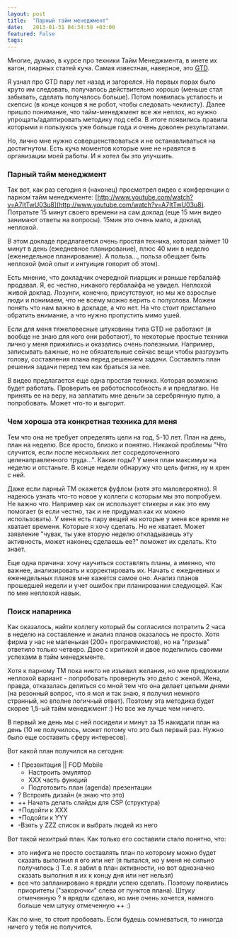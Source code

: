 ```yaml
---
layout: post
title:  "Парный тайм менеджмент"
date:   2013-01-31 04:34:50 +03:00
featured: False
tags: 
---
```

Многие, думаю, в курсе про техники Тайм Менеджмента, в инете их вагон, пиарных статей куча. Самая известная, наверное, это [GTD](http://ru.wikipedia.org/wiki/Getting_Things_Done). 

Я узнал про GTD пару лет назад и загорелся. На первых порах было круто им следовать, получалось действительно хорошо (меньше стал забывать, сделать получалось больше). Потом появилась усталость и скепсис (в конце концов я не робот, чтобы следовать чеклисту). Далее пришло понимание, что тайм-менеджмент все же неплох, но нужно упрощать/адаптировать методику под себя. 
В итоге появились правила которыми я пользуюсь уже больше года и очень доволен результатами. 

Но, лично мне нужно совершенствоваться и не останавливаться на достигнутом. Есть куча моментов которые мне не нравятся в организации моей работы. И я хотел бы это улучшить.

### Парный тайм менеджмент

Так вот, как раз сегодня я (наконец) просмотрел видео с конференции о парном тайм менеджменте: 
[http://www.youtube.com/watch?v=A7ItTwU03u8](http://www.youtube.com/watch?v=A7ItTwU03u8). 
Потратьте 15 минут своего времени на сам доклад (еще 15 мин видео занимают ответы на вопросы). 15мин это очень мало, а доклад неплохой.

В этом докладе предлагается очень простая техника, которая займет 10 минут в день (ежедневное планирование), плюс 40 мин в неделю (еженедельное планирование). А польза..., польза обещает быть неплохой (мой опыт и интуиция говорит об этом).

Есть мнение, что докладчик очередной пиарщик и раньше гербалайф продавал. Я, ес честно, никакого гербалайфа не увидел. Неплохой живой доклад. Лозунги, конечно, присутствуют, но мы же взрослые люди и понимаем, что не всему можно верить с полуслова. Можем понять что нам важно в докладе, а что нет. На что стоит пристально обратить внимание, а что нужно пропустить мимо ушей.

Если для меня тяжеловесные штуковины типа GTD не работают (я вообще не знаю для кого они работают), то некоторые простые техники лично у меня прижились и оказались очень полезными. Например, записывать важные, но не обязательные сейчас вещи чтобы разгрузить голову, составления плана перед решением задачи. Составлять план решения задачи перед тем как браться за нее.

В видео предлагается еще одна простая техника. Которая возможно будет работать. Проверить ее работоспособность я и предлагаю. Не принять ее на веру, на заплатить мне деньги за серебрянную пулю, а попробовать. Может что-то и выгорит. 

### Чем хороша эта конкретная техника для меня

Тем что она не требует определять цели на год, 5-10 лет. План на день, план на неделю. Все просто, близко и понятно. Никакой проблемы "Что случится, если после нескольких лет сосредоточенного целенаправленного труда...". Какие годы? У меня план максимум на неделю и отстаньте. В конце недели обнаружу что цель фигня, ну и хрен с ней.

Даже если парный ТМ окажется фуфлом (хотя это маловероятно). Я надеюсь узнать что-то новое у коллеги с которым мы это попробуем. Не важно что. Например как он использует стикеры и как это ему помогает (я если честно, так и не придумал как их можно использовать).
У меня есть пару вещей на которые у меня все время не хватает времени. Которые я хочу сделать. Но не хватает. Может заявление "чувак, ты уже вторую неделю откладываешь эту активность, может наконец сделаешь ее?" поможет их сделать. Кто знает.

Еще одна причина: хочу научиться составлять планы, а именно, что важнее, анализировать и корректировать их. Начать с ежедневных и еженедельных планов мне кажется самое оно. Анализ планов прошедшей недели и учет ошибок при планировании следующей. Как по мне неплохой навык.

### Поиск напарника

Как оказалось, найти коллегу который бы согласился потратить 2 часа в неделю на составление и анализ планов оказалось не просто. Хотя фирма у нас не маленькая (200+ программистов), но на "призыв" ответило только четверо. Двое с критикой и двое поделились своими успехами в тайм менеджменте.

Хотя к парному ТМ пока никто не изъявил желания, но мне предложили неплохой вариант - попробовать провернуть это дело с женой. Жена, правда, отказалась делиться со мной тем что она делает целыми днями (на резонный вопрос, что я мол и так знаю, я получил немного странный, но вполне логичный ответ). Поэтому эта методика будет скорее 1,5-ый тайм менеджмент :) Но все же лучше чем ничего.

В первый же день мы с ней посидели и минут за 15 накидали план на день (10 не получилось, может потому что это был первый раз. Нужно было еще составить сферу интересов). 

Вот какой план получился на сегодня:

- ! Презентация || FOD Mobile
	- Настроить эмулятор
	- ХХХ часть функций
	- Подготовить план (agenda) презентации
- ? Встроить дизайн (я знаю что это)
- ++ Начать делать слайды для CSP (структура)   
- +Подойти к ХХХ
- +Подойти к YYY
- -Взять у ZZZ список и выбрать людей из него

Вот такой нехитрый план. Как только его составили стало понятно, что:

- это нифига не просто составлять план по которому можно будет сказать выполнил я его или нет (я пытался, но у меня не сильно получилось :) Т.е. я забил в план активности, но вот однозначно сказать выполнил я их к концу дня или нет нельзя)
- все что запланировано я врядли успею сделать. Поэтому появились приоритеты ("закорючки" слева от пунктов плана). Штуку отмеченную ? я врядли сделаю, но мне очень хочется, намного больше чем штуку отмеченную ++ :)

Как по мне, то стоит пробовать. Если будешь сомневаться, то никогда ничего у тебя не получится.
